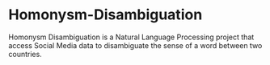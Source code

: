 # Homonysm-Disambiguation
Homonysm Disambiguation is a Natural Language Processing project that access Social Media data to disambiguate the sense of a word between two countries. 
